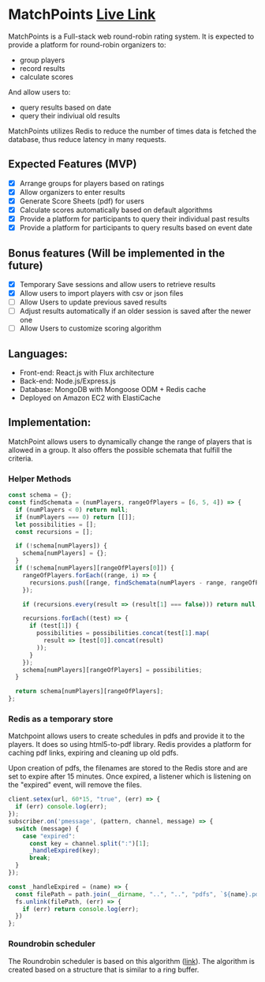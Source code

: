 # MatchPoints [Live Link](https://matchpoints.org)
MatchPoints is a Full-stack web round-robin rating system. It is expected to provide a platform for round-robin organizers to:
* group players
* record results
* calculate scores

And allow users to:
* query results based on date
* query their indiviual old results

MatchPoints utilizes Redis to reduce the number of times data is fetched the database, thus reduce latency in many requests.

## Expected Features (MVP)
 - [x] Arrange groups for players based on ratings
 - [x] Allow organizers to enter results
 - [x] Generate Score Sheets (pdf) for users
 - [x] Calculate scores automatically based on default algorithms
 - [x] Provide a platform for participants to query their individual past results
 - [x] Provide a platform for participants to query results based on event date

## Bonus features (Will be implemented in the future)
 - [x] Temporary Save sessions and allow users to retrieve results
 - [x] Allow users to import players with csv or json files
 - [ ] Allow Users to update previous saved results
 - [ ] Adjust results automatically if an older session is saved after the newer one
 - [ ] Allow Users to customize scoring algorithm

## Languages:
 - Front-end: React.js with Flux architecture
 - Back-end: Node.js/Express.js
 - Database: MongoDB with Mongoose ODM + Redis cache
 - Deployed on Amazon EC2 with ElastiCache

## Implementation:
MatchPoint allows users to dynamically change the range of players that is allowed in a group. It also offers the possible schemata that fulfill the criteria.

### Helper Methods
```javascript
const schema = {};
const findSchemata = (numPlayers, rangeOfPlayers = [6, 5, 4]) => {
  if (numPlayers < 0) return null;
  if (numPlayers === 0) return [[]];
  let possibilities = [];
  const recursions = [];

  if (!schema[numPlayers]) {
    schema[numPlayers] = {};
  }
  if (!schema[numPlayers][rangeOfPlayers[0]]) {
    rangeOfPlayers.forEach((range, i) => {
      recursions.push([range, findSchemata(numPlayers - range, rangeOfPlayers.slice(i))]);
    });

    if (recursions.every(result => (result[1] === false))) return null;

    recursions.forEach((test) => {
      if (test[1]) {
        possibilities = possibilities.concat(test[1].map(
          result => [test[0]].concat(result)
        ));
      }
    });
    schema[numPlayers][rangeOfPlayers] = possibilities;
  }

  return schema[numPlayers][rangeOfPlayers];
};
```

### Redis as a temporary store
Matchpoint allows users to create schedules in pdfs and provide it to the players. It does so using html5-to-pdf library. Redis provides a platform for caching pdf links, expiring and cleaning up old pdfs.

Upon creation of pdfs, the filenames are stored to the Redis store and are set to expire after 15 minutes. Once expired, a listener which is listening on the "expired" event, will remove the files.

```js
client.setex(url, 60*15, "true", (err) => {
  if (err) console.log(err);
});
subscriber.on('pmessage', (pattern, channel, message) => {
  switch (message) {
    case "expired":
      const key = channel.split(":")[1];
      _handleExpired(key);
      break;
  }
});

const _handleExpired = (name) => {
  const filePath = path.join(__dirname, "..", "..", "pdfs", `${name}.pdf`);
  fs.unlink(filePath, (err) => {
    if (err) return console.log(err);
  })
};
```

### Roundrobin scheduler
The Roundrobin scheduler is based on this algorithm ([link](http://stackoverflow.com/a/6649732)). The algorithm is created based on a structure that is similar to a ring buffer.


